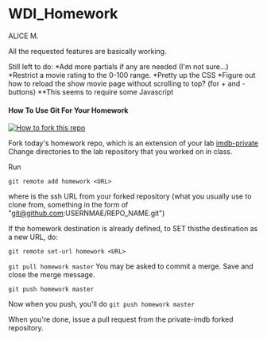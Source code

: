 WDI_Homework
=================

ALICE M.

All the requested features are basically working.

Still left to do:
*Add more partials if any are needed (I'm not sure...)
*Restrict a movie rating to the 0-100 range.
*Pretty up the CSS
*Figure out how to reload the show movie page without scrolling to top? (for + and - buttons)
**This seems to require some Javascript











#### How To Use Git For Your Homework
[![How to fork this
repo](https://github-images.s3.amazonaws.com/help/Bootcamp-Fork.png)](../../fork)

Fork today's homework repo, which is an extension of your lab [imdb-private](https://github.com/clearf/rails-todo-with-contacts)
Change directories to the lab repository that you worked on in class.

Run

``git remote add homework <URL>``

where <URL> is the ssh URL from your forked repository (what you usually use to clone from,
something in the form of "git@github.com:USERNMAE/REPO_NAME.git")

If the homework destination is already defined, to SET thisthe destination as a new URL, do:

``git remote set-url homework <URL>``

``git pull homework master``
You may be asked to commit a merge. Save and close the merge message.

``git push homework master``

Now when you push, you'll do
``git push homework master``

When you're done, issue a pull request from the private-imdb forked repository.


